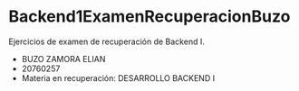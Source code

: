# Backend1ExamenRecuperacionBuzo
Ejercicios de examen de recuperación de Backend I.

* BUZO ZAMORA ELIAN
* 20760257
* Materia en recuperación: DESARROLLO BACKEND I
